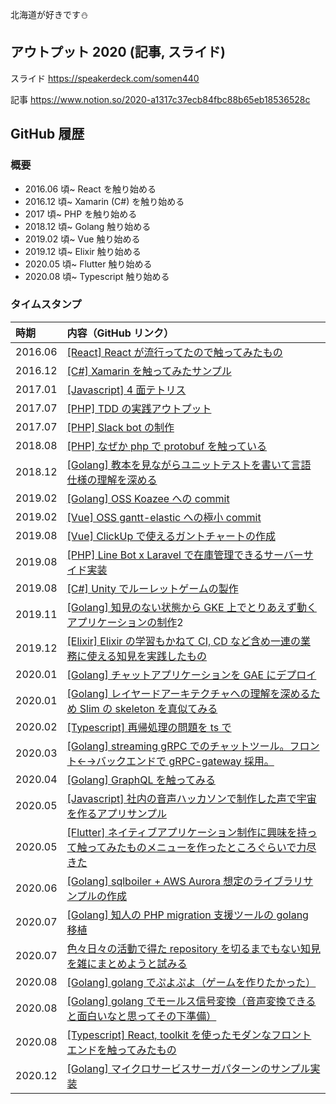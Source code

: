北海道が好きです:snowman:

## アウトプット 2020 (記事, スライド)

スライド
https://speakerdeck.com/somen440

記事
https://www.notion.so/2020-a1317c37ecb84fbc88b65eb18536528c

## GitHub 履歴

### 概要
- 2016.06 頃~ React を触り始める
- 2016.12 頃~ Xamarin (C#) を触り始める
- 2017 頃~ PHP を触り始める
- 2018.12 頃~ Golang 触り始める
- 2019.02 頃~ Vue 触り始める
- 2019.12 頃~ Elixir 触り始める
- 2020.05 頃~ Flutter 触り始める
- 2020.08 頃~ Typescript 触り始める

### タイムスタンプ

|時期|内容（GitHub リンク）|
|:-|:-|
|2016.06|[[React] React が流行ってたので触ってみたもの](https://github.com/somen440/todo-with-materialui)|
|2016.12|[[C#] Xamarin を触ってみたサンプル](https://github.com/somen440/xamarin_weather_sample_app)|
|2017.01|[[Javascript] 4 面テトリス](https://github.com/somen440/four_tetris)|
|2017.07|[[PHP] TDD の実践アウトプット](https://github.com/somen440/tdd-bowling)|
|2017.07|[[PHP] Slack bot の制作](https://github.com/somen440/sushi-bot-watari)|
|2018.08|[[PHP] なぜか php で protobuf を触っている](https://github.com/somen440/todo-protobuf)|
|2018.12|[[Golang] 教本を見ながらユニットテストを書いて言語仕様の理解を深める](https://github.com/somen440/unitesamp)|
|2019.02|[[Golang] OSS Koazee への commit](https://github.com/wesovilabs/koazee/pulls?q=is%3Apr+author%3Asomen440+is%3Aclosed+)|
|2019.02|[[Vue] OSS gantt-elastic への極小 commit](https://github.com/neuronetio/gantt-elastic/pulls?q=is%3Apr+author%3Asomen440+is%3Aclosed+)|
|2019.08|[[Vue] ClickUp で使えるガントチャートの作成](https://github.com/somen440/cup-gantt)|
|2019.08|[[PHP] Line Bot x Laravel で在庫管理できるサーバーサイド実装](https://github.com/somen440/zaikok)|
|2019.08|[[C#] Unity でルーレットゲームの製作](https://github.com/somen440/MyRouletteGame)|
|2019.11|[[Golang] 知見のない状態から GKE 上でとりあえず動くアプリケーションの制作](https://github.com/hashimiya/siiid-gke)2|
|2019.12|[[Elixir] Elixir の学習もかねて CI, CD など含め一連の業務に使える知見を実践したもの](https://github.com/somen440/gver_diff)|
|2020.01|[[Golang] チャットアプリケーションを GAE にデプロイ](https://github.com/somen440/suumo-chat)|
|2020.01|[[Golang] レイヤードアーキテクチャへの理解を深めるため Slim の skeleton を真似てみる](https://github.com/somen440/slim-go)|
|2020.02|[[Typescript] 再帰処理の問題を ts で](https://github.com/somen440/pita)|
|2020.03|[[Golang] streaming gRPC でのチャットツール。フロント←→バックエンドで gRPC-gateway 採用。](https://github.com/somen440/topic-chat)|
|2020.04|[[Golang] GraphQL を触ってみる](https://github.com/somen440/graphql-sample)|
|2020.05|[[Javascript] 社内の音声ハッカソンで制作した声で宇宙を作るアプリサンプル](https://github.com/somen440/voicemap)|
|2020.05|[[Flutter] ネイティブアプリケーション制作に興味を持って触ってみたものメニューを作ったところぐらいで力尽きた](https://github.com/somen440/memoka)|
|2020.06|[[Golang] sqlboiler + AWS Aurora 想定のライブラリサンプルの作成](https://github.com/somen440/sqlboiler-cluster-executor)|
|2020.07|[[Golang] 知人の PHP migration 支援ツールの golang 移植](https://github.com/somen440/gonv)|
|2020.07|[色々日々の活動で得た repository を切るまでもない知見を雑にまとめようと試みる](https://github.com/somen440/zatsu)|
|2020.08|[[Golang] golang でぷよぷよ（ゲームを作りたかった）](https://github.com/somen440/puyo)|
|2020.08|[[Golang] golang でモールス信号変換（音声変換できると面白いなと思ってその下準備）](https://github.com/somen440/gorse)|
|2020.08|[[Typescript] React, toolkit を使ったモダンなフロントエンドを触ってみたもの](https://github.com/somen440/toolkit-ts-counter)|
|2020.12|[[Golang] マイクロサービスサーガパターンのサンプル実装](https://github.com/somen440/saga-sample)|

